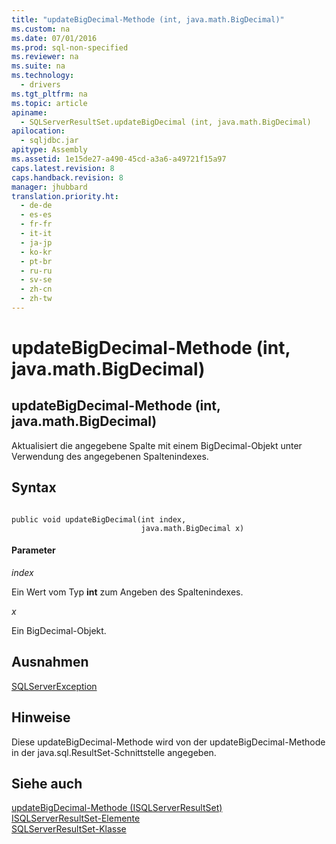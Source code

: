 ```yaml
---
title: "updateBigDecimal-Methode (int, java.math.BigDecimal)"
ms.custom: na
ms.date: 07/01/2016
ms.prod: sql-non-specified
ms.reviewer: na
ms.suite: na
ms.technology: 
  - drivers
ms.tgt_pltfrm: na
ms.topic: article
apiname: 
  - SQLServerResultSet.updateBigDecimal (int, java.math.BigDecimal)
apilocation: 
  - sqljdbc.jar
apitype: Assembly
ms.assetid: 1e15de27-a490-45cd-a3a6-a49721f15a97
caps.latest.revision: 8
caps.handback.revision: 8
manager: jhubbard
translation.priority.ht: 
  - de-de
  - es-es
  - fr-fr
  - it-it
  - ja-jp
  - ko-kr
  - pt-br
  - ru-ru
  - sv-se
  - zh-cn
  - zh-tw
---
```

# updateBigDecimal-Methode (int, java.math.BigDecimal)
    
## updateBigDecimal\-Methode \(int, java.math.BigDecimal\)  
 Aktualisiert die angegebene Spalte mit einem BigDecimal\-Objekt unter Verwendung des angegebenen Spaltenindexes.  
  
## Syntax  
  
```  
  
public void updateBigDecimal(int index,  
                             java.math.BigDecimal x)  
```  
  
#### Parameter  
 *index*  
  
 Ein Wert vom Typ **int** zum Angeben des Spaltenindexes.  
  
 *x*  
  
 Ein BigDecimal\-Objekt.  
  
## Ausnahmen  
 [SQLServerException](../content/SQLServerException-Class.md)  
  
## Hinweise  
 Diese updateBigDecimal\-Methode wird von der updateBigDecimal\-Methode in der java.sql.ResultSet\-Schnittstelle angegeben.  
  
## Siehe auch  
 [updateBigDecimal-Methode &#40;ISQLServerResultSet&#41;](../content/updateBigDecimal-Method--SQLServerResultSet-.md)   
 [ISQLServerResultSet-Elemente](../content/SQLServerResultSet-Members.md)   
 [SQLServerResultSet-Klasse](../content/SQLServerResultSet-Class.md)  
  
  